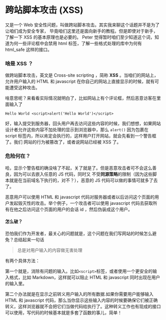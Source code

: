 # 跨站脚本攻击 (XSS)

又是一个 Web 安全性问题，叫做跨站脚本攻击。其实我来聊这个话题并不是为了让咱们成为安全专家，
毕竟咱们这里还是面向新手的教程。但是即使对于新手，了解一下 XSS 的基本原理也是必要的。 Peter 觉得暂时咱们至少知道这个词，知道为何一些评论框中会禁用 html 标签，了解一些格式处理的库中为何有 html_safe 这样的接口。

### 啥是 XSS ？

做跨站脚本攻击，英文是 Cross-site scripting ，简称 **XSS** 。当咱们的网站上，允许用户输入的 HTML 和 javascript 在你自己的网站上直接显示的时候，就有可能遭受这种攻击。

啥意思呢？来看看实际情况就明白了，比如网站上有个评论框，然后恶意访客在里面输入了

```
Hello World <script>alert('Hello World')</script>
```

好，输入提交到服务器，回头用户再去访问这些内容的时候，我们想想，如果网站设计者允许这些内容不加处理的显示到浏览器中，那么 `alert()` 因为包裹在 script 标签内，所以肯定会执行的，这样用户打开网站，就会先看到一个警告框了。我们
网站的行为被篡改了，或者说网站已经被 XSS 了。


### 危险何在？

哈，显示个警告框的确没啥了不起，关了就是了。但是恶意攻击者可不会这么善良，因为可以去嵌入任意的 JS 代码，同时又
不受**同源策略**的限制（因为这些脚本就是在当前域名下执行的，对不？），恶意的 JS 代码可以做的事情可就多了去了。

恶意用户可以使用 HTML 和 javascript 代码对服务器或者以后访问这个页面的用户发起毁灭性的攻击。举个例子，一个攻击者可以使用 javascript 代码去获取所有在他之后访问这个页面的用户的会话 id ，然后伪装成这个用户。

#### 怎么破？


恐怕我们作为开发者，最关心的问题就是，这个问题在我们写网站的时候怎么避免？总结起来一句话

>总是对用户输入的内容做无害处理


有两个具体方法：

第一个就是，消除有问题的输入。比如```<script>```标签，或者使用一个更安全的输入格式，比如 Markdown，这样就可以阻止 HTML 和 javascript 同时出现在用户的输入里。

第二个办法就是在显示之前转义用户输入的所有数据.如果你需要用户能够输入 HTML 和 javascript 代码，那么当你显示这些输入内容的时候要确保它们被正确转义，这样浏览器就不会把它们当做代码给执行了。这种转义工作也有现成的接口可以使用，写代码的时候基本就是多套了函数的事儿，简单！
